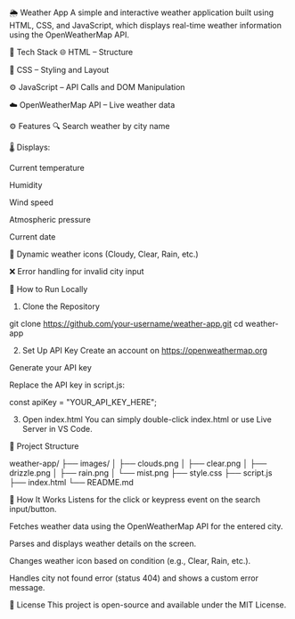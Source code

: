 🌦️ Weather App
A simple and interactive weather application built using HTML, CSS, and JavaScript, which displays real-time weather information using the OpenWeatherMap API.

🧰 Tech Stack
🌐 HTML – Structure

🎨 CSS – Styling and Layout

⚙️ JavaScript – API Calls and DOM Manipulation

☁️ OpenWeatherMap API – Live weather data

⚙️ Features
🔍 Search weather by city name

🌡️ Displays:

Current temperature

Humidity

Wind speed

Atmospheric pressure

Current date

📸 Dynamic weather icons (Cloudy, Clear, Rain, etc.)

❌ Error handling for invalid city input

🚀 How to Run Locally
1. Clone the Repository

git clone https://github.com/your-username/weather-app.git
cd weather-app

2. Set Up API Key
Create an account on https://openweathermap.org

Generate your API key

Replace the API key in script.js:

const apiKey = "YOUR_API_KEY_HERE";

3. Open index.html
You can simply double-click index.html or use Live Server in VS Code.

📁 Project Structure

weather-app/
├── images/
│   ├── clouds.png
│   ├── clear.png
│   ├── drizzle.png
│   ├── rain.png
│   └── mist.png
├── style.css
├── script.js
├── index.html
└── README.md

🧠 How It Works
Listens for the click or keypress event on the search input/button.

Fetches weather data using the OpenWeatherMap API for the entered city.

Parses and displays weather details on the screen.

Changes weather icon based on condition (e.g., Clear, Rain, etc.).

Handles city not found error (status 404) and shows a custom error message.

📄 License
This project is open-source and available under the MIT License.